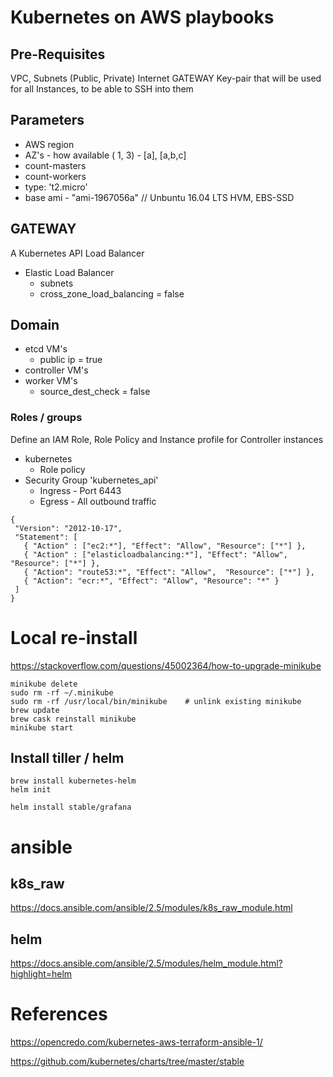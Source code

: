 # Kubernetes on AWS playbooks

## Pre-Requisites

VPC, Subnets (Public, Private)
Internet GATEWAY
Key-pair that will be used for all Instances, to be able to SSH into them

## Parameters
 * AWS region
 * AZ's - how available ( 1, 3) - [a], [a,b,c]
 * count-masters
 * count-workers
 * type:  't2.micro'
 * base ami -  "ami-1967056a" // Unbuntu 16.04 LTS HVM, EBS-SSD

## GATEWAY

A Kubernetes API Load Balancer  

 * Elastic Load Balancer
   - subnets
   - cross_zone_load_balancing = false

## Domain
 * etcd VM's
   - public ip = true
 * controller VM's
 * worker VM's
   - source_dest_check = false

### Roles / groups

Define an  IAM Role, Role Policy and Instance profile for Controller instances

 * kubernetes
   - Role policy
 * Security Group 'kubernetes_api'
   - Ingress - Port 6443
   - Egress - All outbound traffic

 ```
 {
  "Version": "2012-10-17",
  "Statement": [
    { "Action" : ["ec2:*"], "Effect": "Allow", "Resource": ["*"] },
    { "Action" : ["elasticloadbalancing:*"], "Effect": "Allow", "Resource": ["*"] },
    { "Action": "route53:*", "Effect": "Allow",  "Resource": ["*"] },
    { "Action": "ecr:*", "Effect": "Allow", "Resource": "*" }
  ]
}
```

# Local re-install

https://stackoverflow.com/questions/45002364/how-to-upgrade-minikube

```
minikube delete
sudo rm -rf ~/.minikube
sudo rm -rf /usr/local/bin/minikube    # unlink existing minikube
brew update
brew cask reinstall minikube
minikube start
```

## Install tiller / helm

```
brew install kubernetes-helm
helm init
```

```
helm install stable/grafana
```

# ansible

## k8s_raw

https://docs.ansible.com/ansible/2.5/modules/k8s_raw_module.html

## helm

https://docs.ansible.com/ansible/2.5/modules/helm_module.html?highlight=helm


# References

https://opencredo.com/kubernetes-aws-terraform-ansible-1/

https://github.com/kubernetes/charts/tree/master/stable
